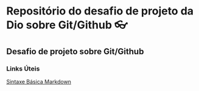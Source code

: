 # Repositório do desafio de projeto da Dio sobre Git/Github 👓
## Desafio de projeto sobre Git/Github

### Links Úteis
[Sintaxe Básica Markdown](https://www.markdownguide.org/basic-syntax/)

